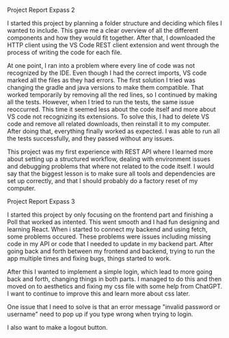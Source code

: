 Project Report Expass 2

I started this project by planning a folder structure and deciding which files I wanted to include. 
This gave me a clear overview of all the different components and how they would fit together. 
After that, I downloaded the HTTP client using the VS Code REST client extension and went through the process of writing the code for each file. 

At one point, I ran into a problem where every line of code was not recognized by the IDE. 
Even though I had the correct imports, VS code marked all the files as they had errors. 
The first solution I tried was changing the gradle and java versions to make them compatible. 
That worked temporarily by removing all the red lines, so I continued by making all the tests. 
However, when I tried to run the tests, the same issue reoccurred. 
This time it seemed less about the code itself and more about VS code not recognizing its extensions. 
To solve this, I had to delete VS code and remove all related downloads, then reinstall it to my computer. 
After doing that, everything finally worked as expected. 
I was able to run all the tests successfully, and they passed without any issues.   

This project was my first experience with REST API where I learned more about setting up a structured workflow, 
dealing with environment issues and debugging problems that where not related to the code itself. 
I would say that the biggest lesson is to make sure all tools and dependencies are set up correctly,
and that I should probably do a factory reset of my computer. 

Project Report Expass 3

I started this project by only focusing on the frontend part and finishing a Poll that worked as intented. 
This went smooth and I had fun designing and learning React. 
When i started to connect my backend and using fetch, some problems occured. 
These problems were issues including missing code in my API or code that I needed to update in my backend part.
After going back and forth between my frontend and backend, trying to run the app multiple times and fixing bugs,
things started to work.

After this I wanted to implement a simple login, which lead to more going back and forth, changing things in both parts.
I managed to do this and then moved on to aesthetics and fixing my css file with some help from ChatGPT.
I want to continue to improve this and learn more about css later.

One issue that I need to solve is that an error message "invalid password or username" need to pop up if you type wrong when trying to login.

I also want to make a logout button. 

